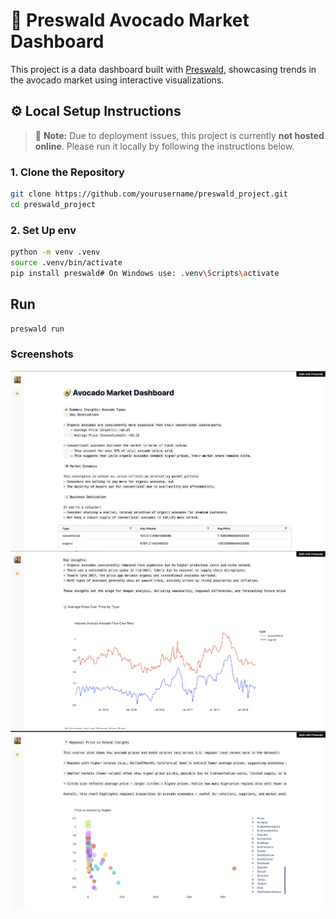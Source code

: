 # 🥑 Preswald Avocado Market Dashboard

This project is a data dashboard built with [Preswald](https://preswald.com), showcasing trends in the avocado market using interactive visualizations.

## ⚙️ Local Setup Instructions

> 🚨 **Note:** Due to deployment issues, this project is currently **not hosted online**. Please run it locally by following the instructions below.

### 1. Clone the Repository
```bash
git clone https://github.com/yourusername/preswald_project.git
cd preswald_project

```

### 2. Set Up env

```bash
python -m venv .venv
source .venv/bin/activate
pip install preswald# On Windows use: .venv\Scripts\activate
```

## Run

```bash
preswald run
```

### Screenshots

![Dashboard Screenshot](assets/SS1.png)
![Interactive Charts](assets/SS2.png)
![Filtered View](assets/SS3.png)

